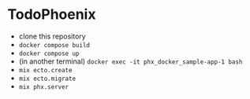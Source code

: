 # TodoPhoenix

- clone this repository
- `docker compose build`
- `docker compose up`
- (in another terminal) `docker exec -it phx_docker_sample-app-1 bash`
- `mix ecto.create`
- `mix ecto.migrate`
- `mix phx.server`
